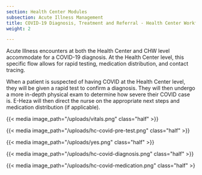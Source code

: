 ```yaml
---
section: Health Center Modules
subsection: Acute Illness Management
title: COVID-19 Diagnosis, Treatment and Referral - Health Center Workflow
weight: 2

---
```

Acute Illness encounters at both the Health Center and CHW level accommodate for a COVID-19 diagnosis. At the Health Center level, this specific flow allows for rapid testing, medication distribution, and contact tracing.

When a patient is suspected of having COVID at the Health Center level, they will be given a rapid test to confirm a diagnosis. They will then undergo a more in-depth physical exam to determine how severe their COVID case is. E-Heza will then direct the nurse on the appropriate next steps and medication distribution (if applicable).

{{< media image_path="/uploads/vitals.png" class="half" >}}

{{< media image_path="/uploads/hc-covid-pre-test.png" class="half" >}} 

{{< media image_path="/uploads/yes.png" class="half" >}}

{{< media image_path="/uploads/hc-covid-diagnosis.png" class="half" >}}

{{< media image_path="/uploads/hc-covid-medication.png" class="half" >}